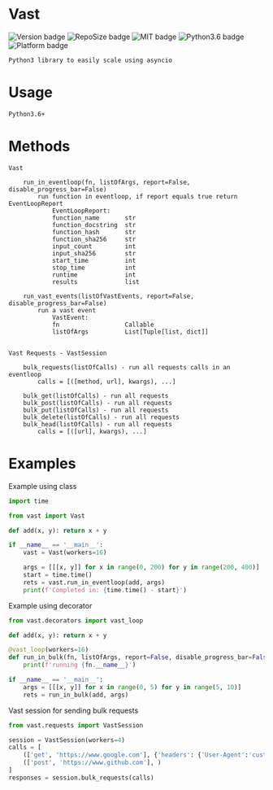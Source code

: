 # Vast

![Version badge](https://img.shields.io/github/manifest-json/v/tannerburns/vast?color=red)
![RepoSize badge](https://img.shields.io/github/repo-size/tannerburns/vast?color=green)
![MIT badge](https://img.shields.io/badge/license-MIT-black)
![Python3.6 badge](https://img.shields.io/badge/python-v3.6+-blue?logo=python&logoColor=yellow)
![Platform badge](https://img.shields.io/badge/platform-linux%20%7C%20osx%20%7C%20win32-yellow)


    Python3 library to easily scale using asyncio

# Usage

    Python3.6+

# Methods

    Vast

        run_in_eventloop(fn, listOfArgs, report=False, disable_progress_bar=False)
            run function in eventloop, if report equals true return EventLoopReport
                EventLoopReport:
                function_name       str
                function_docstring  str
                function_hash       str
                function_sha256     str
                input_count         int
                input_sha256        str
                start_time          int
                stop_time           int
                runtime             int
                results             list
        
        run_vast_events(listOfVastEvents, report=False, disable_progress_bar=False)
            run a vast event
                VastEvent:
                fn                  Callable
                listOfArgs          List[Tuple[list, dict]]


    Vast Requests - VastSession

        bulk_requests(listOfCalls) - run all requests calls in an eventloop
            calls = [([method, url], kwargs), ...]
        
        bulk_get(listOfCalls) - run all requests
        bulk_post(listOfCalls) - run all requests
        bulk_put(listOfCalls) - run all requests
        bulk_delete(listOfCalls) - run all requests
        bulk_head(listOfCalls) - run all requests
            calls = [([url], kwargs), ...]
        

# Examples

Example using class
```python
import time

from vast import Vast

def add(x, y): return x + y

if __name__ == '__main__':
    vast = Vast(workers=16)

    args = [[[x, y]] for x in range(0, 200) for y in range(200, 400)]
    start = time.time()
    rets = vast.run_in_eventloop(add, args)
    print(f'Completed in: {time.time() - start}')
```

Example using decorator
```python
from vast.decorators import vast_loop

def add(x, y): return x + y

@vast_loop(workers=16)
def run_in_bulk(fn, listOfArgs, report=False, disable_progress_bar=False):
    print(f'running {fn.__name__}')

if __name__ == '__main__':
    args = [[[x, y]] for x in range(0, 5) for y in range(5, 10)]
    rets = run_in_bulk(add, args)
```

Vast session for sending bulk requests
```python
from vast.requests import VastSession

session = VastSession(workers=4)
calls = [
    (['get', 'https://www.google.com'], {'headers': {'User-Agent':'custom'}}),
    (['post', 'https://www.github.com'], )
]
responses = session.bulk_requests(calls)
```


